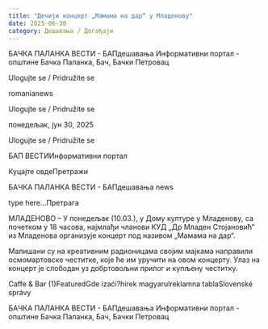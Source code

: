 ```yaml
---
title: "Дечији концерт „Мамама на дар“ у Младенову"
date: 2025-06-30
category: Дешавања / Догађаји
---
```


БАЧКА ПАЛАНКА ВЕСТИ - БАПдешавања Информативни портал - општине Бачка Паланка, Бач, Бачки Петровац

Ulogujte se / Pridružite se

romanianews

Ulogujte se / Pridružite se

понедељак, јун 30, 2025

Ulogujte se / Pridružite se

БАП ВЕСТИИнформативни портал

Куцајте овдеПретражи

БАЧКА ПАЛАНКА ВЕСТИ - БАПдешавања news

type here...Претрага

МЛАДЕНОВО – У понедељак (10.03.), у Дому културе у Младенову, са почетком у 18 часова, најмлађи чланови КУД „Др Младен Стојановић“ из Младенова организује концерт под називом „Мамама на дар“.

Малишани су на креативним радионицама својим мајкама направили осмомартовске честитке, које ће им уручити на овом концерту. Улаз на концерт је слободан уз добртовољни прилог и купљену честитку.

Caffe & Bar (1)FeaturedGde izaći?hírek magyarulreklamna tablaSlovenské správy

БАЧКА ПАЛАНКА ВЕСТИ - БАПдешавања Информативни портал - општине Бачка Паланка, Бач, Бачки Петровац
